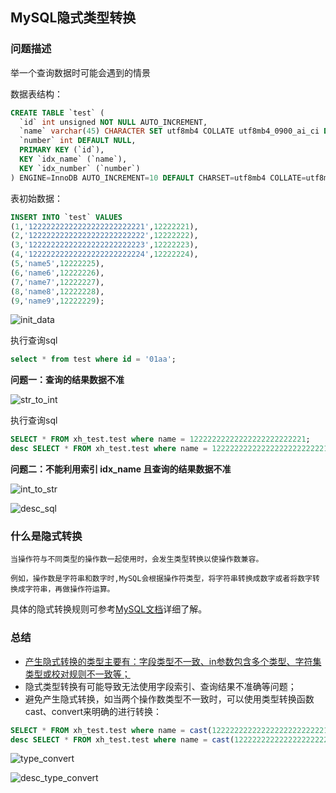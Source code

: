## MySQL隐式类型转换

### 问题描述

举一个查询数据时可能会遇到的情景

数据表结构：

```sql
CREATE TABLE `test` (
  `id` int unsigned NOT NULL AUTO_INCREMENT,
  `name` varchar(45) CHARACTER SET utf8mb4 COLLATE utf8mb4_0900_ai_ci DEFAULT NULL,
  `number` int DEFAULT NULL,
  PRIMARY KEY (`id`),
  KEY `idx_name` (`name`),
  KEY `idx_number` (`number`)
) ENGINE=InnoDB AUTO_INCREMENT=10 DEFAULT CHARSET=utf8mb4 COLLATE=utf8mb4_general_ci
```

表初始数据：

```sql
INSERT INTO `test` VALUES 
(1,'12222222222222222222222221',12222221),
(2,'12222222222222222222222222',12222222),
(3,'12222222222222222222222223',12222223),
(4,'12222222222222222222222224',12222224),
(5,'name5',12222225),
(6,'name6',12222226),
(7,'name7',12222227),
(8,'name8',12222228),
(9,'name9',12222229);
```

![init_data](https://github.com/quansitech/coding-exp/blob/main/mysql/mysql_implicit_type_conversion/init_data.png)

执行查询sql

```sql
select * from test where id = '01aa';
```
**问题一：查询的结果数据不准**

![str_to_int](https://github.com/quansitech/coding-exp/blob/main/mysql/mysql_implicit_type_conversion/str_to_int.png)

执行查询sql

```sql
SELECT * FROM xh_test.test where name = 12222222222222222222222221;
desc SELECT * FROM xh_test.test where name = 12222222222222222222222221;
```
**问题二：不能利用索引 idx_name 且查询的结果数据不准**

![int_to_str](https://github.com/quansitech/coding-exp/blob/main/mysql/mysql_implicit_type_conversion/int_to_str.png)

![desc_sql](https://github.com/quansitech/coding-exp/blob/main/mysql/mysql_implicit_type_conversion/desc_sql.png)


### 什么是隐式转换

```blade
当操作符与不同类型的操作数一起使用时，会发生类型转换以使操作数兼容。

例如，操作数是字符串和数字时,MySQL会根据操作符类型，将字符串转换成数字或者将数字转换成字符串，再做操作符运算。
```

具体的隐式转换规则可参考[MySQL文档](https://dev.mysql.com/doc/refman/8.0/en/type-conversion.html)详细了解。

### 总结

- [产生隐式转换的类型主要有：字段类型不一致、in参数包含多个类型、字符集类型或校对规则不一致等；](https://mp.weixin.qq.com/s?__biz=MzI4NjExMDA4NQ==&mid=2648450774&idx=1&sn=efb63a4c5a0396872acb3892a9cd85d8&scene=21#wechat_redirect)
- 隐式类型转换有可能导致无法使用字段索引、查询结果不准确等问题；
- 避免产生隐式转换，如当两个操作数类型不一致时，可以使用类型转换函数cast、convert来明确的进行转换：
```sql
SELECT * FROM xh_test.test where name = cast(12222222222222222222222221 as char);
desc SELECT * FROM xh_test.test where name = cast(12222222222222222222222221 as char);
```

![type_convert](https://github.com/quansitech/coding-exp/blob/main/mysql/mysql_implicit_type_conversion/type_convert.png)

![desc_type_convert](https://github.com/quansitech/coding-exp/blob/main/mysql/mysql_implicit_type_conversion/desc_type_convert.png)
